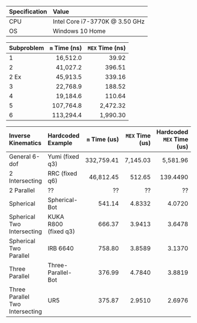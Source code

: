 | Specification| Value                         |
| :----------- | :---------------------------- |
| CPU          | Intel Core i7-3770K @ 3.50 GHz|
| OS           | Windows 10 Home               |


| Subproblem | `m` Time (ns)   |  `MEX` Time (ns)   |
| :--------- | ----------: |  ----------: |
| 1          |      16,512.0 | 39.92 |
| 2          |      41,027.2 | 396.51 |
| 2 Ex       |      45,913.5 | 339.16 |
| 3          |      22,768.9 | 188.52 |
| 4          |      19,184.6 | 110.64 |
| 5          |      107,764.8 | 2,472.32 |
| 6          |      113,294.4 | 1,990.30 |


| Inverse Kinematics              | Hardcoded Example   | `m` Time (us)   | `MEX` Time (us) |Hardcoded `MEX` Time (us) | N |
| :------------------------------ |  :----------        | ----------:     | ----------:     | --:                      | --:|
| General 6-dof                   |Yumi (fixed q3)      | 332,759.41      | 7,145.03        | 5,581.96                 | 100 |
| 2 Intersecting                  | RRC (fixed q6)      | 46,812.45       |   512.65        | 139.4490                 | 100 |
| 2 Parallel                      |       ??            |        ??       |       ??        |        ??                | ??|
| Spherical                       | Spherical-Bot       |    541.14       |   4.8332        | 4.0720                   | 10e3 |
| Spherical Two Intersecting      | KUKA R800 (fixed q3)|    666.37       |   3.9413        | 3.6478                   | 10e3 |
| Spherical Two Parallel          | IRB 6640            |    758.80       |   3.8589        | 3.1370                   | 10e3 |
| Three Parallel                  | Three-Parallel-Bot  |    376.99       |   4.7840        | 3.8819                   | 10e3 |
| Three Parallel Two Intersecting | UR5                 |  375.87         |   2.9510        | 2.6976                   | 10e3 |